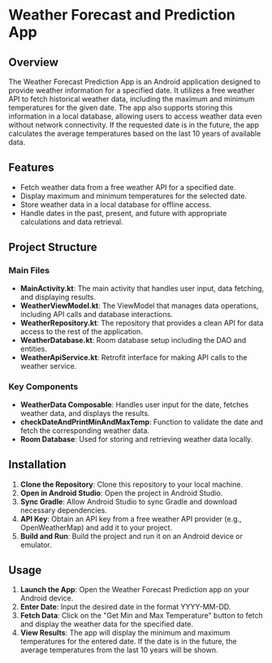 # Weather Forecast and Prediction App

## Overview

The Weather Forecast Prediction App is an Android application designed to provide weather information for a specified date. It utilizes a free weather API to fetch historical weather data, including the maximum and minimum temperatures for the given date. The app also supports storing this information in a local database, allowing users to access weather data even without network connectivity. If the requested date is in the future, the app calculates the average temperatures based on the last 10 years of available data.

## Features

- Fetch weather data from a free weather API for a specified date.
- Display maximum and minimum temperatures for the selected date.
- Store weather data in a local database for offline access.
- Handle dates in the past, present, and future with appropriate calculations and data retrieval.

## Project Structure

### Main Files

- **MainActivity.kt**: The main activity that handles user input, data fetching, and displaying results.
- **WeatherViewModel.kt**: The ViewModel that manages data operations, including API calls and database interactions.
- **WeatherRepository.kt**: The repository that provides a clean API for data access to the rest of the application.
- **WeatherDatabase.kt**: Room database setup including the DAO and entities.
- **WeatherApiService.kt**: Retrofit interface for making API calls to the weather service.

### Key Components

- **WeatherData Composable**: Handles user input for the date, fetches weather data, and displays the results.
- **checkDateAndPrintMinAndMaxTemp**: Function to validate the date and fetch the corresponding weather data.
- **Room Database**: Used for storing and retrieving weather data locally.

## Installation

1. **Clone the Repository**: Clone this repository to your local machine.
2. **Open in Android Studio**: Open the project in Android Studio.
3. **Sync Gradle**: Allow Android Studio to sync Gradle and download necessary dependencies.
4. **API Key**: Obtain an API key from a free weather API provider (e.g., OpenWeatherMap) and add it to your project.
5. **Build and Run**: Build the project and run it on an Android device or emulator.

## Usage

1. **Launch the App**: Open the Weather Forecast Prediction app on your Android device.
2. **Enter Date**: Input the desired date in the format YYYY-MM-DD.
3. **Fetch Data**: Click on the "Get Min and Max Temperature" button to fetch and display the weather data for the specified date.
4. **View Results**: The app will display the minimum and maximum temperatures for the entered date. If the date is in the future, the average temperatures from the last 10 years will be shown.
